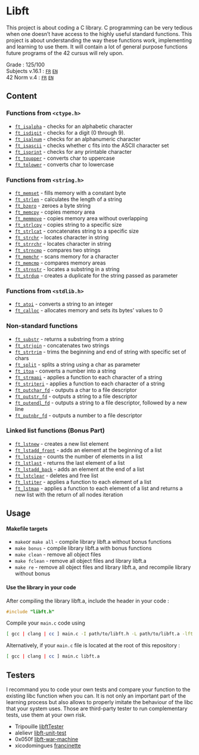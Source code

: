 # Libft

This project is about coding a C library. C programming can be very tedious when one doesn’t have access to the highly useful
standard functions. This project is about understanding the way these functions work, implementing and learning to use them. It will contain a lot of general purpose functions future programs of the 42 cursus will rely upon.

Grade : 125/100 \
Subjects v.16.1 : [`FR`](docs/libft_v16.1.fr.pdf) [`EN`](docs/libft_v16.1.en.pdf) \
42 Norm v.4 : [`FR`](docs/norm_v4.fr.pdf) [`EN`](docs/norm_v4.en.pdf)

## Content

### Functions from `<ctype.h>`

- [`ft_isalpha`](ft_isalpha.c)	- checks  for  an  alphabetic  character
- [`ft_isdigit`](ft_isdigit.c)	- checks for a digit (0 through 9).
- [`ft_isalnum`](ft_isalnum.c)	- checks for an alphanumeric character
- [`ft_isascii`](ft_isascii.c)	- checks whether c fits into the ASCII character set
- [`ft_isprint`](ft_isprint.c)	- checks for any printable character
- [`ft_toupper`](ft_toupper.c)	- converts char to uppercase
- [`ft_tolower`](ft_tolower.c)	- converts char to lowercase

### Functions from `<string.h>`

- [`ft_memset`](ft_memset.c)	- fills memory with a constant byte
- [`ft_strlen`](ft_strlen.c)	- calculates the length of a string
- [`ft_bzero`](ft_bzero.c)	- zeroes a byte string
- [`ft_memcpy`](ft_memcpy.c)	- copies memory area
- [`ft_memmove`](ft_memmove.c)	- copies memory area without overlapping
- [`ft_strlcpy`](ft_strlcpy.c)	- copies string to a specific size
- [`ft_strlcat`](ft_strlcat.c)	- concatenates string to a specific size
- [`ft_strchr`](ft_strchr.c)	- locates character in string
- [`ft_strrchr`](ft_strrchr.c)	- locates character in string
- [`ft_strncmp`](ft_strncmp.c)	- compares two strings
- [`ft_memchr`](ft_memchr.c)	- scans memory for a character
- [`ft_memcmp`](ft_memcmp.c)	- compares memory areas
- [`ft_strnstr`](ft_strnstr.c)	- locates a substring in a string
- [`ft_strdup`](ft_strdup.c)	- creates a duplicate for the string passed as parameter

### Functions from `<stdlib.h>`
- [`ft_atoi`](ft_atoi.c)	- converts a string to an integer
- [`ft_calloc`](ft_calloc.c)	- allocates memory and sets its bytes' values to 0

### Non-standard functions
- [`ft_substr`](ft_substr.c)	- returns a substring from a string
- [`ft_strjoin`](ft_strjoin.c)	- concatenates two strings
- [`ft_strtrim`](ft_strtrim.c)	- trims the beginning and end of string with specific set of chars
- [`ft_split`](ft_split.c)	- splits a string using a char as parameter
- [`ft_itoa`](ft_itoa.c)	- converts a number into a string
- [`ft_strmapi`](ft_strmapi.c)	- applies a function to each character of a string
- [`ft_striteri`](ft_striteri.c)	- applies a function to each character of a string
- [`ft_putchar_fd`](ft_putchar_fd.c)	- outputs a char to a file descriptor
- [`ft_putstr_fd`](ft_putstr_fd.c)	- outputs a string to a file descriptor
- [`ft_putendl_fd`](ft_putendl_fd.c)	- outputs a string to a file descriptor, followed by a new line
- [`ft_putnbr_fd`](ft_putnbr_fd.c)	- outputs a number to a file descriptor

### Linked list functions (Bonus Part)

- [`ft_lstnew`](ft_lstnew_bonus.c)	- creates a new list element
- [`ft_lstadd_front`](ft_lstadd_front_bonus.c)	- adds an element at the beginning of a list
- [`ft_lstsize`](ft_lstsize_bonus.c)	- counts the number of elements in a list
- [`ft_lstlast`](ft_lstlast_bonus.c)	- returns the last element of a list
- [`ft_lstadd_back`](ft_lstadd_back_bonus.c)	- adds an element at the end of a list
- [`ft_lstclear`](ft_lstclear_bonus.c)	- deletes and free list
- [`ft_lstiter`](ft_lstiter_bonus.c)	- applies a function to each element of a list
- [`ft_lstmap`](ft_lstmap_bonus.c)	- applies a function to each element of a list and returns a new list with the return of all nodes iteration

## Usage

#### Makefile targets
* `make`or `make all` - compile library libft.a without bonus functions
* `make bonus` - compile library libft.a with bonus functions
* `make clean` - remove all object files
* `make fclean` - remove all object files and library libft.a
* `make re` - remove all object files and library libft.a, and recompile library without bonus

#### Use the library in your code
After compiling the library libft.a, include the header in your code :
```c
#include "libft.h"
```
Compile your `main.c` code using
```bash
[ gcc | clang | cc ] main.c -I path/to/libft.h -L path/to/libft.a -lft
```
Alternatively, if your `main.c` file is located at the root of this repository :
```bash
[ gcc | clang | cc ] main.c libft.a
```

## Testers

I recommand you to code your own tests and compare your function to the existing libc function when you can. It is not only an important part of the learning process but also allows to properly imitate the behaviour of the libc that your system uses. Those are third-party tester to run complementary tests, use them at your own risk.

* Tripouille [libftTester](https://github.com/Tripouille/libftTester)
* alelievr [libft-unit-test](https://github.com/alelievr/libft-unit-test)
* 0x050f [libft-war-machine](https://github.com/0x050f/libft-war-machine)
* xicodomingues [francinette](https://github.com/xicodomingues/francinette)